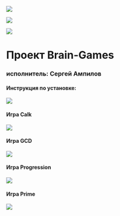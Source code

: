 
<a href="https://codeclimate.com/github/SergeiAmpilov/project-lvl1-s450/maintainability"><img src="https://api.codeclimate.com/v1/badges/788f5de782a3d1a731ff/maintainability" /></a>

<a href="https://codeclimate.com/github/SergeiAmpilov/project-lvl1-s450/test_coverage"><img src="https://api.codeclimate.com/v1/badges/788f5de782a3d1a731ff/test_coverage" /></a>

<a href="https://travis-ci.org/SergeiAmpilov/project-lvl1-s450"><img src="https://travis-ci.org/SergeiAmpilov/project-lvl1-s450.svg?branch=master" /></a>

<h1>Проект Brain-Games</h1>
<h3>исполнитель: Сергей Ампилов</h3>

<h4>Инструкция по установке:</h4>
<a href="https://asciinema.org/a/229932" target="_blank"><img src="https://asciinema.org/a/229932.svg" /></a>

<h4>Игра Calk</h4>
<a href="https://asciinema.org/a/kNOpuBGEKkn7jeRImswndo4x0" target="_blank"><img src="https://asciinema.org/a/kNOpuBGEKkn7jeRImswndo4x0.svg" /></a>

<h4>Игра GCD</h4>
<a href="https://asciinema.org/a/gJ2xfbHr7rg5lSu53EBotzCH9" target="_blank"><img src="https://asciinema.org/a/gJ2xfbHr7rg5lSu53EBotzCH9.svg" /></a>

<h4>Игра Progression</h4>
<a href="https://asciinema.org/a/cYLUELnZyuyl56cM0T03hLzaf" target="_blank"><img src="https://asciinema.org/a/cYLUELnZyuyl56cM0T03hLzaf.svg" /></a>

<h4>Игра Prime</h4>
<a href="https://asciinema.org/a/3LCNAhwXjiVNJ871Dh72UgzaO" target="_blank"><img src="https://asciinema.org/a/3LCNAhwXjiVNJ871Dh72UgzaO.svg" /></a>
